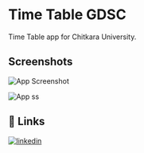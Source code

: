 
# Time Table GDSC

Time Table app for Chitkara University.


## Screenshots

![App Screenshot](https://user-images.githubusercontent.com/97474782/230577843-09300fdd-278e-45bf-b4d7-add67d7d4d63.png)

![App ss](https://user-images.githubusercontent.com/97474782/230577852-c1c471d3-f3fd-4eb7-8abf-94548b277044.png)
## 🔗 Links

[![linkedin](https://img.shields.io/badge/linkedin-0A66C2?style=for-the-badge&logo=linkedin&logoColor=white)](https://www.linkedin.com/in/ravneetsingh061)

